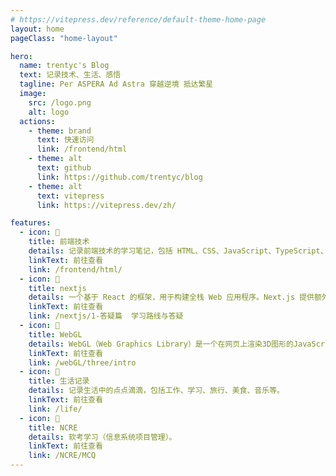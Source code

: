 ```yaml
---
# https://vitepress.dev/reference/default-theme-home-page
layout: home
pageClass: "home-layout"

hero:
  name: trentyc's Blog
  text: 记录技术、生活、感悟
  tagline: Per ASPERA Ad Astra 穿越逆境 抵达繁星
  image:
    src: /logo.png
    alt: logo
  actions:
    - theme: brand
      text: 快速访问
      link: /frontend/html
    - theme: alt
      text: github
      link: https://github.com/trentyc/blog
    - theme: alt
      text: vitepress
      link: https://vitepress.dev/zh/

features:
  - icon: 📖
    title: 前端技术
    details: 记录前端技术的学习笔记，包括 HTML、CSS、JavaScript、TypeScript、Vue、React、Node.js 等。
    linkText: 前往查看
    link: /frontend/html/
  - icon: 📖
    title: nextjs
    details: 一个基于 React 的框架，用于构建全栈 Web 应用程序。Next.js 提供额外的特性和优化, 支持服务端渲染、静态生成、文件系统路由、类型安全等特性。
    linkText: 前往查看
    link: /nextjs/1-答疑篇  学习路线与答疑
  - icon: 📖
    title: WebGL
    details: WebGL（Web Graphics Library）是一个在网页上渲染3D图形的JavaScript API。它允许开发者使用HTML5的canvas元素来绘制2D和3D图形，无需使用插件。
    linkText: 前往查看
    link: /webGL/three/intro
  - icon: 📖
    title: 生活记录
    details: 记录生活中的点点滴滴，包括工作、学习、旅行、美食、音乐等。
    linkText: 前往查看
    link: /life/
  - icon: 📖
    title: NCRE
    details: 软考学习（信息系统项目管理）。
    linkText: 前往查看
    link: /NCRE/MCQ
---
```



<style>
/*爱的魔力转圈圈*/
.home-layout .image-src:hover {
  transform: translate(-50%, -50%) rotate(666turn);
  transition: transform 59s 0.3s cubic-bezier(0.3, 0, 0.8, 1);
}
</style>
